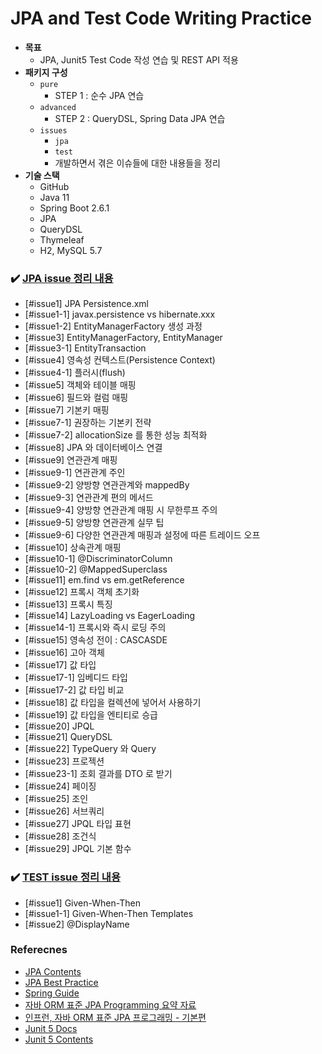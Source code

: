# JPA and Test Code Writing Practice

- __목표__
    - JPA, Junit5 Test Code 작성 연습 및 REST API 적용
- __패키지 구성__
    - `pure` 
        - STEP 1 : 순수 JPA 연습
    - `advanced`
        - STEP 2 : QueryDSL, Spring Data JPA 연습
    - `issues`
        - `jpa`
        - `test`
        - 개발하면서 겪은 이슈들에 대한 내용들을 정리
- __기술 스택__
    - GitHub
    - Java 11
    - Spring Boot 2.6.1
    - JPA
    - QueryDSL
    - Thymeleaf
    - H2, MySQL 5.7 

### ✔️ [JPA issue 정리 내용](https://github.com/BAEKJungHo/jtcwp/tree/master/issues/jpa)

- [#issue1] JPA Persistence.xml
- [#issue1-1] javax.persistence vs hibernate.xxx
- [#issue1-2] EntityManagerFactory 생성 과정
- [#issue3] EntityManagerFactory, EntityManager
- [#issue3-1] EntityTransaction
- [#issue4] 영속성 컨텍스트(Persistence Context)
- [#issue4-1] 플러시(flush)
- [#issue5] 객체와 테이블 매핑
- [#issue6] 필드와 컬럼 매핑
- [#issue7] 기본키 매핑
- [#issue7-1] 권장하는 기본키 전략
- [#issue7-2] allocationSize 를 통한 성능 최적화
- [#issue8] JPA 와 데이터베이스 연결
- [#issue9] 연관관계 매핑
- [#issue9-1] 연관관계 주인
- [#issue9-2] 양방향 연관관계와 mappedBy
- [#issue9-3] 연관관계 편의 메서드
- [#issue9-4] 양방향 연관관계 매핑 시 무한루프 주의
- [#issue9-5] 양방향 연관관계 실무 팁
- [#issue9-6] 다양한 연관관계 매핑과 설정에 따른 트레이드 오프
- [#issue10] 상속관계 매핑
- [#issue10-1] @DiscriminatorColumn
- [#issue10-2] @MappedSuperclass
- [#issue11] em.find vs em.getReference
- [#issue12] 프록시 객체 초기화
- [#issue13] 프록시 특징
- [#issue14] LazyLoading vs EagerLoading
- [#issue14-1] 프록시와 즉시 로딩 주의
- [#issue15] 영속성 전이 : CASCASDE
- [#issue16] 고아 객체
- [#issue17] 값 타입
- [#issue17-1] 임베디드 타입
- [#issue17-2] 값 타입 비교
- [#issue18] 값 타입을 컬렉션에 넣어서 사용하기
- [#issue19] 값 타입을 엔티티로 승급
- [#issue20] JPQL
- [#issue21] QueryDSL
- [#issue22] TypeQuery 와 Query
- [#issue23] 프로젝션
- [#issue23-1] 조회 결과를 DTO 로 받기
- [#issue24] 페이징
- [#issue25] 조인
- [#issue26] 서브쿼리
- [#issue27] JPQL 타입 표현
- [#issue28] 조건식
- [#issue29] JPQL 기본 함수

### ✔️ [TEST issue 정리 내용](https://github.com/BAEKJungHo/jtcwp/tree/master/issues/test)

- [#issue1] Given-When-Then
- [#issue1-1] Given-When-Then Templates
- [#issue2] @DisplayName

### Referecnes

- [JPA Contents](https://github.com/BAEKJungHo/JPA)
- [JPA Best Practice](https://github.com/cheese10yun/spring-jpa-best-practices)
- [Spring Guide](https://github.com/cheese10yun/spring-guide)
- [자바 ORM 표준 JPA Programming 요약 자료](https://ultrakain.gitbooks.io/jpa/content/)
- [인프런, 자바 ORM 표준 JPA 프로그래밍 - 기본편](https://www.inflearn.com/course/ORM-JPA-Basic/dashboard)
- [Junit 5 Docs](https://junit.org/junit5/docs/current/user-guide/)
- [Junit 5 Contents](https://github.com/BAEKJungHo/test-code-in-java/blob/main/doc/JUnit5.md)
